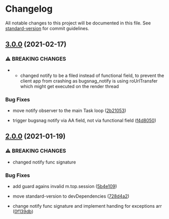 # Changelog

All notable changes to this project will be documented in this file. See [standard-version](https://github.com/conventional-changelog/standard-version) for commit guidelines.

## [3.0.0](https://github.com/redboxllc/bugsnag-roku/compare/v2.0.0...v3.0.0) (2021-02-17)


### ⚠ BREAKING CHANGES

* - changed notify to be a filed instead of functional field, to prevent the client app from crashing as bugsnag_notify is using roUrlTransfer which might get executed on the render thread

### Bug Fixes

* move notify observer to the main Task loop ([2b21053](https://github.com/redboxllc/bugsnag-roku/commit/2b21053bfe4929229b4fc5311aa576ed05c344e8))


* trigger bugsnag notify via AA field, not via functional field ([f4d8050](https://github.com/redboxllc/bugsnag-roku/commit/f4d8050ee94d34113a13f4201ef031eeda909883))

## [2.0.0](https://github.com/redboxllc/bugsnag-roku/compare/v1.0.0...v2.0.0) (2021-01-19)


### ⚠ BREAKING CHANGES

* changed notify func signature

### Bug Fixes

* add guard agains invalid m.top.session ([5b4e109](https://github.com/redboxllc/bugsnag-roku/commit/5b4e109e678b5236356fe810d6db420dfe41254e))
* move standard-version to devDependencies ([728d4a2](https://github.com/redboxllc/bugsnag-roku/commit/728d4a233371b1ce68b466ae0ab3c8914f39a771))


* change notify func signature and implement handing for exceptions arr ([0f139db](https://github.com/redboxllc/bugsnag-roku/commit/0f139dbaa4aec745f3b5fe4b2eed74d9d1d7794d))
